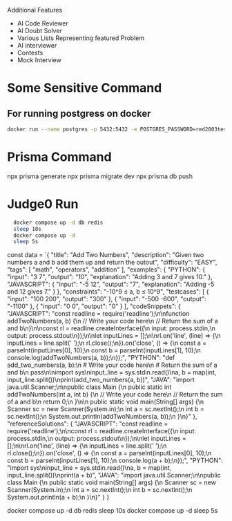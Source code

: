 Additional Features

- AI Code Reviewer
- AI Doubt Solver
- Various Lists Representing featured Problem
- AI interviewer
- Contests
- Mock Interview

# Some Sensitive Command

## For running postgress on docker

```bash
docker run --name postgres -p 5432:5432 -e POSTGRES_PASSWORD=red2003test -e POSTGRES_USER=admin -d postgres
```

# Prisma Command

npx prisma generate
npx prisma migrate dev
npx prisma db push

# Judge0 Run

```bash
  docker compose up -d db redis
  sleep 10s
  docker compose up -d
  sleep 5s
```


const data = `{
    "title": "Add Two Numbers",
    "description": "Given two numbers a and b add them up and return the outout",
    "difficulty": "EASY",
    "tags": [
        "math",
        "operators",
        "addition"
    ],
    "examples": {
        "PYTHON": {
            "input": "3 7",
            "output": "10",
            "explanation": "Adding 3 and 7 gives 10."
        },
        "JAVASCRIPT": {
            "input": "-5 12",
            "output": "7",
            "explanation": "Adding -5 and 12 gives 7."
        }
    },
    "constraints": "-10^9 ≤ a, b ≤ 10^9",
    "testcases": [
        {
            "input": "100 200",
            "output": "300"
        },
        {
            "input": "-500 -600",
            "output": "-1100"
        },
        {
            "input": "0 0",
            "output": "0"
        }
    ],
    "codeSnippets": {
        "JAVASCRIPT": "const readline = require('readline');\n\nfunction addTwoNumbers(a, b) {\n    // Write your code here\n    // Return the sum of a and b\n}\n\nconst rl = readline.createInterface({\n    input: process.stdin,\n    output: process.stdout\n});\n\nlet inputLines = [];\n\nrl.on('line', (line) => {\n    inputLines = line.split(' ');\n    rl.close();\n}).on('close', () => {\n    const a = parseInt(inputLines[0], 10);\n    const b = parseInt(inputLines[1], 10);\n    console.log(addTwoNumbers(a, b));\n});",
        "PYTHON": "def add_two_numbers(a, b):\n    # Write your code here\n    # Return the sum of a and b\n    pass\n\nimport sys\ninput_line = sys.stdin.read()\na, b = map(int, input_line.split())\nprint(add_two_numbers(a, b))",
        "JAVA": "import java.util.Scanner;\n\npublic class Main {\n    public static int addTwoNumbers(int a, int b) {\n        // Write your code here\n        // Return the sum of a and b\n        return 0;\n    }\n\n    public static void main(String[] args) {\n        Scanner sc = new Scanner(System.in);\n        int a = sc.nextInt();\n        int b = sc.nextInt();\n        System.out.println(addTwoNumbers(a, b));\n    }\n}"
    },
    "referenceSolutions": {
        "JAVASCRIPT": "const readline = require('readline');\n\nconst rl = readline.createInterface({\n    input: process.stdin,\n    output: process.stdout\n});\n\nlet inputLines = [];\n\nrl.on('line', (line) => {\n    inputLines = line.split(' ');\n    rl.close();\n}).on('close', () => {\n    const a = parseInt(inputLines[0], 10);\n    const b = parseInt(inputLines[1], 10);\n    console.log(a + b);\n});",
        "PYTHON": "import sys\ninput_line = sys.stdin.read()\na, b = map(int, input_line.split())\nprint(a + b)",
        "JAVA": "import java.util.Scanner;\n\npublic class Main {\n    public static void main(String[] args) {\n        Scanner sc = new Scanner(System.in);\n        int a = sc.nextInt();\n        int b = sc.nextInt();\n        System.out.println(a + b);\n    }\n}"
    }
}


docker compose up -d db redis
sleep 10s
docker compose up -d
sleep 5s